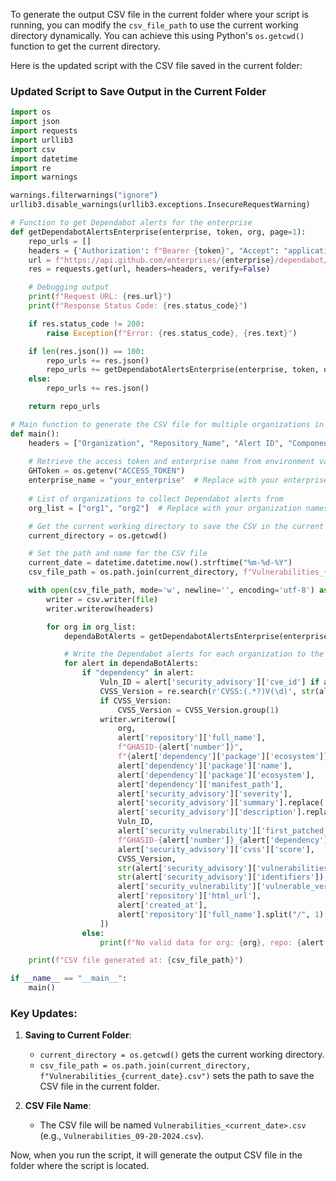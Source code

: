 To generate the output CSV file in the current folder where your script is running, you can modify the `csv_file_path` to use the current working directory dynamically. You can achieve this using Python's `os.getcwd()` function to get the current directory.

Here is the updated script with the CSV file saved in the current folder:

### Updated Script to Save Output in the Current Folder

```python
import os
import json
import requests
import urllib3
import csv
import datetime
import re
import warnings

warnings.filterwarnings("ignore")
urllib3.disable_warnings(urllib3.exceptions.InsecureRequestWarning)

# Function to get Dependabot alerts for the enterprise
def getDependabotAlertsEnterprise(enterprise, token, org, page=1):
    repo_urls = []
    headers = {'Authorization': f"Bearer {token}", "Accept": "application/vnd.github+json"}
    url = f"https://api.github.com/enterprises/{enterprise}/dependabot/alerts?per_page=100&page={page}&org={org}&state=open"
    res = requests.get(url, headers=headers, verify=False)

    # Debugging output
    print(f"Request URL: {res.url}")
    print(f"Response Status Code: {res.status_code}")

    if res.status_code != 200:
        raise Exception(f"Error: {res.status_code}, {res.text}")

    if len(res.json()) == 100:
        repo_urls += res.json()
        repo_urls += getDependabotAlertsEnterprise(enterprise, token, org, page + 1)
    else:
        repo_urls += res.json()

    return repo_urls

# Main function to generate the CSV file for multiple organizations in the enterprise
def main():
    headers = ["Organization", "Repository_Name", "Alert ID", "ComponentName", "Package Name", "Ecosystem", "Manifest_Path", "Vulnerability Rating", "ShortDescription", "Description", "Vulnerability ID", "First_Patched_Version", "Unique ID", "CVSS Rating", "CVSS Version", "Vulnerabilities List", "Identifiers", "Vulnerable Version Range", "Github URL", "Date Discovered", "Base_Repo_Name"]
    
    # Retrieve the access token and enterprise name from environment variables or hardcode them
    GHToken = os.getenv("ACCESS_TOKEN")
    enterprise_name = "your_enterprise"  # Replace with your enterprise name
    
    # List of organizations to collect Dependabot alerts from
    org_list = ["org1", "org2"]  # Replace with your organization names

    # Get the current working directory to save the CSV in the current folder
    current_directory = os.getcwd()

    # Set the path and name for the CSV file
    current_date = datetime.datetime.now().strftime("%m-%d-%Y")
    csv_file_path = os.path.join(current_directory, f"Vulnerabilities_{current_date}.csv")

    with open(csv_file_path, mode='w', newline='', encoding='utf-8') as file:
        writer = csv.writer(file)
        writer.writerow(headers)

        for org in org_list:
            dependaBotAlerts = getDependabotAlertsEnterprise(enterprise_name, GHToken, org)

            # Write the Dependabot alerts for each organization to the CSV file
            for alert in dependaBotAlerts:
                if "dependency" in alert:
                    Vuln_ID = alert['security_advisory']['cve_id'] if alert['security_advisory']['cve_id'] else alert['security_advisory']['ghsa_id']
                    CVSS_Version = re.search(r'CVSS:(.*?)V(\d)', str(alert['security_advisory']['cvss']['vector_string']))
                    if CVSS_Version:
                        CVSS_Version = CVSS_Version.group(1)
                    writer.writerow([
                        org,
                        alert['repository']['full_name'],
                        f"GHASID-{alert['number']}",
                        f"{alert['dependency']['package']['ecosystem']}:{alert['dependency']['package']['name']}",
                        alert['dependency']['package']['name'],
                        alert['dependency']['package']['ecosystem'],
                        alert['dependency']['manifest_path'],
                        alert['security_advisory']['severity'],
                        alert['security_advisory']['summary'].replace('\n', '').replace('\r', ''),
                        alert['security_advisory']['description'].replace('\n', ' ').replace('\r', ' '),
                        Vuln_ID,
                        alert['security_vulnerability']['first_patched_version']['identifier'] if alert['security_vulnerability']['first_patched_version'] else "Not patched",
                        f"GHASID-{alert['number']}_{alert['dependency']['package']['name']}_{alert['repository']['full_name'].replace('/', '_')}",
                        alert['security_advisory']['cvss']['score'],
                        CVSS_Version,
                        str(alert['security_advisory']['vulnerabilities']),
                        str(alert['security_advisory']['identifiers']),
                        alert['security_vulnerability']['vulnerable_version_range'],
                        alert['repository']['html_url'],
                        alert['created_at'],
                        alert['repository']['full_name'].split("/", 1)[0]
                    ])
                else:
                    print(f"No valid data for org: {org}, repo: {alert.get('repository', {}).get('full_name')}")

    print(f"CSV file generated at: {csv_file_path}")

if __name__ == "__main__":
    main()
```

### Key Updates:
1. **Saving to Current Folder**:
   - `current_directory = os.getcwd()` gets the current working directory.
   - `csv_file_path = os.path.join(current_directory, f"Vulnerabilities_{current_date}.csv")` sets the path to save the CSV file in the current folder.
   
2. **CSV File Name**:
   - The CSV file will be named `Vulnerabilities_<current_date>.csv` (e.g., `Vulnerabilities_09-20-2024.csv`).

Now, when you run the script, it will generate the output CSV file in the folder where the script is located.
